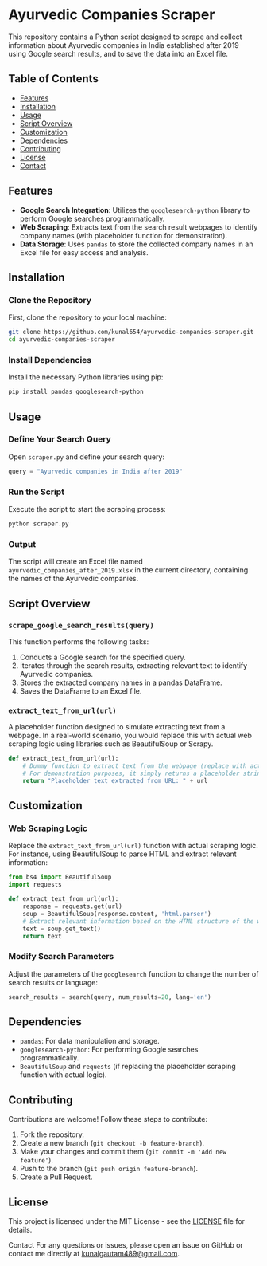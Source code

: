 

# Ayurvedic Companies Scraper

This repository contains a Python script designed to scrape and collect information about Ayurvedic companies in India established after 2019 using Google search results, and to save the data into an Excel file.

## Table of Contents

- [Features](#features)
- [Installation](#installation)
- [Usage](#usage)
- [Script Overview](#script-overview)
- [Customization](#customization)
- [Dependencies](#dependencies)
- [Contributing](#contributing)
- [License](#license)
- [Contact](#contact)

## Features

- **Google Search Integration**: Utilizes the `googlesearch-python` library to perform Google searches programmatically.
- **Web Scraping**: Extracts text from the search result webpages to identify company names (with placeholder function for demonstration).
- **Data Storage**: Uses `pandas` to store the collected company names in an Excel file for easy access and analysis.

## Installation

### Clone the Repository

First, clone the repository to your local machine:
```bash
git clone https://github.com/kunal654/ayurvedic-companies-scraper.git
cd ayurvedic-companies-scraper
```

### Install Dependencies

Install the necessary Python libraries using pip:
```bash
pip install pandas googlesearch-python
```

## Usage

### Define Your Search Query

Open `scraper.py` and define your search query:
```python
query = "Ayurvedic companies in India after 2019"
```

### Run the Script

Execute the script to start the scraping process:
```bash
python scraper.py
```

### Output

The script will create an Excel file named `ayurvedic_companies_after_2019.xlsx` in the current directory, containing the names of the Ayurvedic companies.

## Script Overview

### `scrape_google_search_results(query)`

This function performs the following tasks:
1. Conducts a Google search for the specified query.
2. Iterates through the search results, extracting relevant text to identify Ayurvedic companies.
3. Stores the extracted company names in a pandas DataFrame.
4. Saves the DataFrame to an Excel file.

### `extract_text_from_url(url)`

A placeholder function designed to simulate extracting text from a webpage. In a real-world scenario, you would replace this with actual web scraping logic using libraries such as BeautifulSoup or Scrapy.

```python
def extract_text_from_url(url):
    # Dummy function to extract text from the webpage (replace with actual scraping logic)
    # For demonstration purposes, it simply returns a placeholder string
    return "Placeholder text extracted from URL: " + url
```

## Customization

### Web Scraping Logic

Replace the `extract_text_from_url(url)` function with actual scraping logic. For instance, using BeautifulSoup to parse HTML and extract relevant information:

```python
from bs4 import BeautifulSoup
import requests

def extract_text_from_url(url):
    response = requests.get(url)
    soup = BeautifulSoup(response.content, 'html.parser')
    # Extract relevant information based on the HTML structure of the webpage
    text = soup.get_text()
    return text
```

### Modify Search Parameters

Adjust the parameters of the `googlesearch` function to change the number of search results or language:
```python
search_results = search(query, num_results=20, lang='en')
```

## Dependencies

- `pandas`: For data manipulation and storage.
- `googlesearch-python`: For performing Google searches programmatically.
- `BeautifulSoup` and `requests` (if replacing the placeholder scraping function with actual logic).

## Contributing

Contributions are welcome! Follow these steps to contribute:

1. Fork the repository.
2. Create a new branch (`git checkout -b feature-branch`).
3. Make your changes and commit them (`git commit -m 'Add new feature'`).
4. Push to the branch (`git push origin feature-branch`).
5. Create a Pull Request.

## License

This project is licensed under the MIT License - see the [LICENSE](LICENSE) file for details.

Contact
For any questions or issues, please open an issue on GitHub or contact me directly at kunalgautam489@gmail.com.



